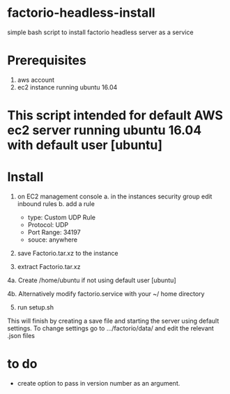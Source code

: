 # factorio-headless-install
simple bash script to install factorio headless server as a service

# Prerequisites
1. aws account
2. ec2 instance running ubuntu 16.04

# This script intended for default AWS ec2 server running ubuntu 16.04 with default user [ubuntu]
# Install
1. on EC2 management console 
  a. in the instances security group edit inbound rules
  b. add a rule 
    - type: Custom UDP Rule
    - Protocol: UDP
    - Port Range: 34197
    - souce: anywhere
    
2. save Factorio.tar.xz to the instance

3. extract Factorio.tar.xz

4a. Create /home/ubuntu if not using default user [ubuntu]

4b. Alternatively modify factorio.service with your ~/ home directory

5. run setup.sh

This will finish by creating a save file and starting the server using default settings. 
To change settings go to .../factorio/data/ and edit the relevant .json files


# to do
 - create option to pass in version number as an argument.
